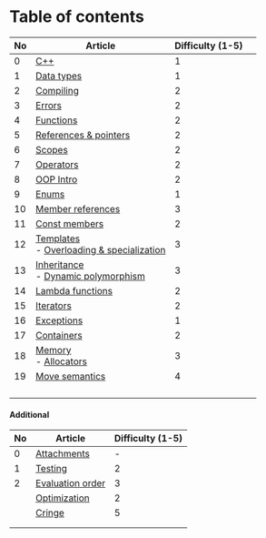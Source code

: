 # Table of contents

| No  | Article                                                                                                | Difficulty (1-5) |     |
| --- | ------------------------------------------------------------------------------------------------------ | ---------------- | --- |
| 0   | [C++](Basics/CPP.md)                                                                                   | 1                |     |
| 1   | [Data types](Basics/DataTypes.md)                                                                      | 1                |     |
| 2   | [Compiling](Basics/Compiling.md)                                                                       | 2                |     |
| 3   | [Errors](Basics/Errors.md)                                                                             | 2                |     |
| 4   | [Functions](Basics/Functions.md)                                                                       | 2                |     |
| 5   | [References & pointers](Basics/ReferencesAndPointers.md)                                               | 2                |     |
| 6   | [Scopes](Basics/Scopes.md)                                                                             | 2                |     |
| 7   | [Operators](Basics/Operators.md)                                                                       | 2                |     |
| 8   | [OOP Intro](OOP/Intro.md)                                                                              | 2                |     |
| 9   | [Enums](OOP/Enums.md)                                                                                  | 1                |     |
| 10  | [Member references](OOP/MemberReferences.md)                                                           | 3                |     |
| 11  | [Const members](OOP/ConstMembers.md)                                                                   | 2                |     |
| 12  | [Templates](OOP/Templates.md)<br>- [Overloading & specialization](OOP/OverloadingAndSpecialization.md) | 3                |     |
| 13  | [Inheritance](OOP/Inheritance.md)<br>- [Dynamic polymorphism](OOP/DynamicPolymorphism.md)              | 3                |     |
| 14  | [Lambda functions](Basics/LambdaFunctions.md)                                                          | 2                |     |
| 15  | [Iterators](Advanced/Iterators.md)                                                                     | 2                |     |
| 16  | [Exceptions](Basics/Exceptions.md)                                                                     | 1                |     |
| 17  | [Containers](Advanced/Containers.md)                                                                   | 2                |     |
| 18  | [Memory](Advanced/Memory.md)<br>- [Allocators](Advanced/Allocators.md)                                 | 3                |     |
| 19  | [Move semantics](Advanced/MoveSemantics.md)                                                            | 4                |     |
|     |                                                                                                        |                  |     |
|     |                                                                                                        |                  |     |
|     |                                                                                                        |                  |     |
|     |                                                                                                        |                  |     |

#### Additional

| No  | Article                                     | Difficulty (1-5) |
| --- | ------------------------------------------- | ---------------- |
| 0   | [Attachments](Misc/Attachments.md)          | -                |
| 1   | [Testing](Misc/Testing.md)                  | 2                |
| 2   | [Evaluation order](Misc/EvaluationOrder.md) | 3                |
|     | [Optimization](Advanced/Optimization.md)    | 2                |
|     | [Cringe](Misc/Cringe.md)                    | 5                |
|     |                                             |                  |
|     |                                             |                  |
